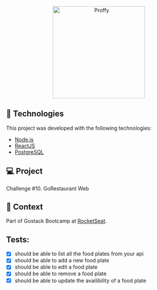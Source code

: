 
<br>

<p align="center">
  <img alt="Proffy" src="https://popolin.s3-sa-east-1.amazonaws.com/site/logo.png" width="250px">
</p>

## 🚀 Technologies

This project was developed with the following technologies:

- [Node.js](https://nodejs.org/en/)
- [ReactJS](https://pt-br.reactjs.org)
- [PostgreSQL](https://www.postgresql.org)

## 💻 Project

Challenge #10.
GoRestaurant Web

## 🔬 Context

Part of Gostack Bootcamp at [RocketSeat](https://rocketseat.com.br).

## Tests:

-[X] should be able to list all the food plates from your api
-[X] should be able to add a new food plate
-[X] should be able to edit a food plate
-[X] should be able to remove a food plate
-[X] should be able to update the availibility of a food plate
